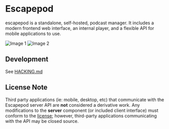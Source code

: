 # Escapepod

escapepod is a standalone, self-hosted, podcast manager. It includes a modern frontend web interface, an internal player, and a flexible API for mobile applications to use.

![Image 1](https://user-images.githubusercontent.com/1963/62910025-97941180-bd44-11e9-8463-306c04cd6007.png)
![Image 2](https://user-images.githubusercontent.com/1963/62910013-8945f580-bd44-11e9-876d-e67970364b0c.png)

## Development

See [HACKING.md](./HACKING.md)

## License Note

Third party applications (ie: mobile, desktop, etc) that communicate with the
Escapepod server API are **not** considered a derivative work. Any
modifications to the **server** component (or included client interface) must conform to the
[license](./LICENSE.txt); however, third-party applications communicating with the
API may be closed source.
